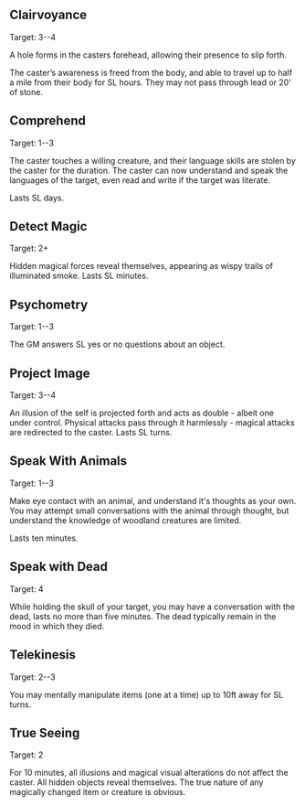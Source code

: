 ## Clairvoyance
Target: 3--4

A hole forms in the casters forehead, allowing their presence to slip forth. 

The caster’s awareness is freed from the body, and able to travel up to half a mile from their body for SL hours. They may not pass through lead or 20’ of stone.
## Comprehend
Target: 1--3

The caster touches a willing creature, and their language skills are stolen by the caster for the duration. The caster can now understand and speak the languages of the target, even read and write if the target was literate.

Lasts SL days.
## Detect Magic
Target: 2+

Hidden magical forces reveal themselves, appearing as wispy trails of illuminated smoke. Lasts SL minutes.
## Psychometry
Target: 1--3

The GM answers SL yes or no questions about an object.
## Project Image
Target: 3--4

An illusion of the self is projected forth and acts as double - albeit one under control. Physical attacks pass through it harmlessly - magical attacks are redirected to the caster. Lasts SL turns.
## Speak With Animals
Target: 1--3

Make eye contact with an animal, and understand it's thoughts as your own. You may attempt small conversations with the animal through thought, but understand the knowledge of woodland creatures are limited.

Lasts ten minutes.
## Speak with Dead
Target: 4

While holding the skull of your target, you may have a conversation with the dead, lasts no more than five minutes. The dead typically remain in the mood in which they died.
## Telekinesis
Target: 2--3

You may mentally manipulate items (one at a time) up to 10ft away for SL turns. 
## True Seeing
Target: 2 

For 10 minutes, all illusions and magical visual alterations do not affect the caster. All hidden objects reveal themselves. The true nature of any magically changed item or creature is obvious.
